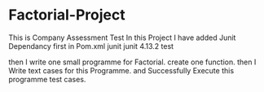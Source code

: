 # Factorial-Project
This is Company Assessment Test
In this Project I  have added Junit Dependancy first in Pom.xml
<dependency>
    <groupId>junit</groupId>
    <artifactId>junit</artifactId>
    <version>4.13.2</version>
    <scope>test</scope>
</dependency>

then I write one small programme for Factorial. create one function.
then I Write text cases for this Programme.
and Successfully Execute this programme test cases.
